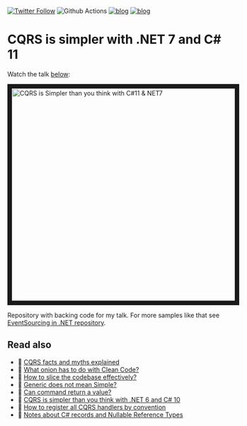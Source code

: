 [![Twitter Follow](https://img.shields.io/twitter/follow/oskar_at_net?style=social)](https://twitter.com/oskar_at_net)  ![Github Actions](https://github.com/oskardudycz/cqrs-is-simpler-with-net-and-csharp/actions/workflows/build.dotnet.yml/badge.svg?branch=main) [![blog](https://img.shields.io/badge/blog-event--driven.io-brightgreen)](https://event-driven.io/?utm_source=event_sourcing_net) [![blog](https://img.shields.io/badge/%F0%9F%9A%80-Architecture%20Weekly-important)](https://www.architecture-weekly.com/?utm_source=event_sourcing_net)

# CQRS is simpler with .NET 7 and C# 11

Watch the talk [below](https://www.youtube.com/watch?v=iY7LO289qnQ):

<a href="https://www.youtube.com/watch?v=iY7LO289qnQ" target="_blank"><img src="https://img.youtube.com/vi/iY7LO289qnQ/0.jpg" alt="CQRS is Simpler than you think with C#11 & NET7" width="640" height="480" border="10" /></a>

Repository with backing code for my talk. For more samples like that see [EventSourcing in .NET repository](https://github.com/oskardudycz/EventSourcing.NetCore).

## Read also
-   📝 [CQRS facts and myths explained](https://event-driven.io/en/cqrs_facts_and_myths_explained/?utm_source=event_sourcing_net)
-   📝 [What onion has to do with Clean Code?](https://event-driven.io/pl/onion_clean_code/?utm_source=event_sourcing_net)
-   📝 [How to slice the codebase effectively?](https://event-driven.io/en/how_to_slice_the_codebase_effectively/?utm_source=event_sourcing_net)
-   📝 [Generic does not mean Simple?](https://event-driven.io/en/generic_does_not_mean_simple/?utm_source=event_sourcing_net)
-   📝 [Can command return a value?](https://event-driven.io/en/can_command_return_a_value/?utm_source=event_sourcing_net)
-   📝 [CQRS is simpler than you think with .NET 6 and C# 10](https://event-driven.io/en/cqrs_is_simpler_than_you_think_with_net6/?utm_source=event_sourcing_net)
-   📝 [How to register all CQRS handlers by convention](https://event-driven.io/en/how_to_register_all_mediatr_handlers_by_convention/?utm_source=event_sourcing_net)
-   📝 [Notes about C# records and Nullable Reference Types](https://event-driven.io/en/notes_about_csharp_records_and_nullable_reference_types/?utm_source=event_sourcing_net)
